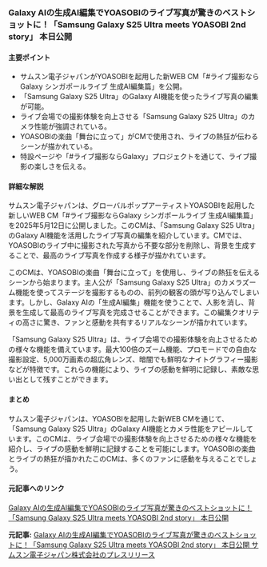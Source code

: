 ### Galaxy AIの生成AI編集でYOASOBIのライブ写真が驚きのベストショットに！「Samsung Galaxy S25 Ultra meets YOASOBI 2nd story」 本日公開

#### 主要ポイント
- サムスン電子ジャパンがYOASOBIを起用した新WEB CM「#ライブ撮影ならGalaxy シンガポールライブ 生成AI編集篇」を公開。
- 「Samsung Galaxy S25 Ultra」のGalaxy AI機能を使ったライブ写真の編集が可能。
- ライブ会場での撮影体験を向上させる「Samsung Galaxy S25 Ultra」のカメラ性能が強調されている。
- YOASOBIの楽曲「舞台に立って」がCMで使用され、ライブの熱狂が伝わるシーンが描かれている。
- 特設ページや「#ライブ撮影ならGalaxy」プロジェクトを通じて、ライブ撮影の楽しさを伝える。

#### 詳細な解説

サムスン電子ジャパンは、グローバルポップアーティストYOASOBIを起用した新しいWEB CM「#ライブ撮影ならGalaxy シンガポールライブ 生成AI編集篇」を2025年5月12日に公開しました。このCMは、「Samsung Galaxy S25 Ultra」のGalaxy AI機能を活用したライブ写真の編集を紹介しています。CMでは、YOASOBIのライブ中に撮影された写真から不要な部分を削除し、背景を生成することで、最高のライブ写真を作成する様子が描かれています。

このCMは、YOASOBIの楽曲「舞台に立って」を使用し、ライブの熱狂を伝えるシーンから始まります。主人公が「Samsung Galaxy S25 Ultra」のカメラズーム機能を使ってステージを撮影するものの、前列の観客の頭が写り込んでしまいます。しかし、Galaxy AIの「生成AI編集」機能を使うことで、人影を消し、背景を生成して最高のライブ写真を完成させることができます。この編集クオリティの高さに驚き、ファンと感動を共有するリアルなシーンが描かれています。

「Samsung Galaxy S25 Ultra」は、ライブ会場での撮影体験を向上させるための様々な機能を備えています。最大100倍のズーム機能、プロモードでの自由な撮影設定、5,000万画素の超広角レンズ、暗闇でも鮮明なナイトグラフィー撮影などが特徴です。これらの機能により、ライブの感動を鮮明に記録し、素敵な思い出として残すことができます。

#### まとめ

サムスン電子ジャパンは、YOASOBIを起用した新WEB CMを通じて、「Samsung Galaxy S25 Ultra」のGalaxy AI機能とカメラ性能をアピールしています。このCMは、ライブ会場での撮影体験を向上させるための様々な機能を紹介し、ライブの感動を鮮明に記録することを可能にします。YOASOBIの楽曲とライブの熱狂が描かれたこのCMは、多くのファンに感動を与えることでしょう。

#### 元記事へのリンク
[Galaxy AIの生成AI編集でYOASOBIのライブ写真が驚きのベストショットに！「Samsung Galaxy S25 Ultra meets YOASOBI 2nd story」 本日公開](https://prtimes.jp/main/html/rd/p/000000000.000000000.html)

**元記事:** [Galaxy AIの生成AI編集でYOASOBIのライブ写真が驚きのベストショットに！「Samsung Galaxy S25 Ultra meets YOASOBI 2nd story」 本日公開 サムスン電子ジャパン株式会社のプレスリリース](https://prtimes.jp/main/html/rd/p/000000737.000030942.html)
